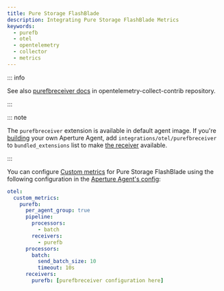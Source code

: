 ```yaml
---
title: Pure Storage FlashBlade
description: Integrating Pure Storage FlashBlade Metrics
keywords:
  - purefb
  - otel
  - opentelemetry
  - collector
  - metrics
---
```


::: info

See also [purefbreceiver docs][receiver] in opentelemetry-collect-contrib repository.

:::

::: note

The `purefbreceiver` extension is available in default agent image. If you're [building][build] your own Aperture Agent, add `integrations/otel/purefbreceiver` to `bundled_extensions` list to make [the receiver][receiver] available.

:::

You can configure [Custom metrics][custom-metrics] for Pure Storage FlashBlade
using the following configuration in the [Aperture Agent's
config][agent-config]:

```yaml
otel:
  custom_metrics:
    purefb:
      per_agent_group: true
      pipeline:
        processors:
          - batch
        receivers:
          - purefb
      processors:
        batch:
          send_batch_size: 10
          timeout: 10s
      receivers:
        purefb: [purefbreceiver configuration here]
```

[build]: /reference/aperturectl/build/agent/agent.md
[receiver]:
  https://github.com/open-telemetry/opentelemetry-collector-contrib/tree/main/receiver/purefbreceiver
[custom-metrics]: /reference/configuration/agent.md#custom-metrics-config
[agent-config]: /reference/configuration/agent.md#agent-o-t-e-l-config
